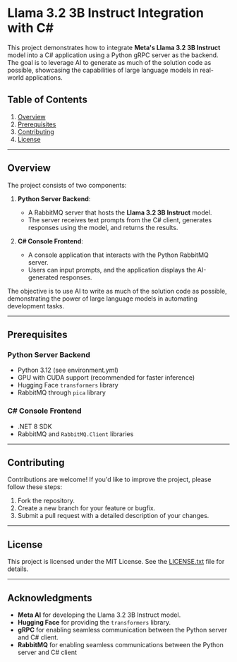 # Llama 3.2 3B Instruct Integration with C#

This project demonstrates how to integrate **Meta's Llama 3.2 3B Instruct** model into a C# application using a Python gRPC server as the backend.
The goal is to leverage AI to generate as much of the solution code as possible, showcasing the capabilities of large language models in real-world applications.

## Table of Contents
1. [Overview](#overview)
2. [Prerequisites](#prerequisites)
3. [Contributing](#contributing)
4. [License](#license)

---

## Overview

The project consists of two components:
1. **Python Server Backend**:
   - A RabbitMQ server that hosts the **Llama 3.2 3B Instruct** model.
   - The server receives text prompts from the C# client, generates responses using the model, and returns the results.

2. **C# Console Frontend**:
   - A console application that interacts with the Python RabbitMQ server.
   - Users can input prompts, and the application displays the AI-generated responses.

The objective is to use AI to write as much of the solution code as possible, demonstrating the power of large language models in automating development tasks.

---

## Prerequisites

### Python Server Backend
- Python 3.12 (see environment.yml)
- GPU with CUDA support (recommended for faster inference)
- Hugging Face `transformers` library
- RabbitMQ through `pica` library

### C# Console Frontend
- .NET 8 SDK
- RabbitMQ and `RabbitMQ.Client` libraries

---

## Contributing

Contributions are welcome! If you'd like to improve the project, please follow these steps:
1. Fork the repository.
2. Create a new branch for your feature or bugfix.
3. Submit a pull request with a detailed description of your changes.

---

## License

This project is licensed under the MIT License. See the [LICENSE.txt](LICENSE.txt) file for details.

---

## Acknowledgments

- **Meta AI** for developing the Llama 3.2 3B Instruct model.
- **Hugging Face** for providing the `transformers` library.
- **gRPC** for enabling seamless communication between the Python server and C# client.
- **RabbitMQ** for enabling seamless communications between the Python server and C# client
